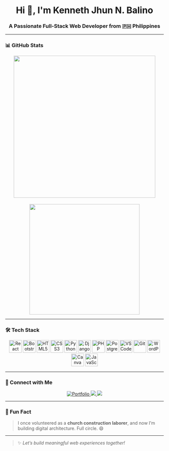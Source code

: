 <h1 align="center">Hi 👋, I'm Kenneth Jhun N. Balino</h1>
<h3 align="center">A Passionate Full-Stack Web Developer from 🇵🇭 Philippines</h3>

---

### 📊 GitHub Stats

<div align="center" style="display: flex; justify-content: center; gap: 20px; flex-wrap: wrap;">
  <img src="https://github-readme-stats.vercel.app/api?username=Kleinnnn1&show_icons=true&theme=radical" style="width: 450px;" />
  <img src="https://github-readme-stats.vercel.app/api/top-langs/?username=Kleinnnn1&layout=compact&theme=radical" style="width: 350px;" />
</div>



---

### 🛠️ Tech Stack

<p align="center">
  <!-- Frontend -->
  <img src="https://cdn.jsdelivr.net/gh/devicons/devicon/icons/react/react-original.svg" width="40" height="40" alt="React" />
  <img src="https://cdn.jsdelivr.net/gh/devicons/devicon/icons/bootstrap/bootstrap-original.svg" width="40" height="40" alt="Bootstrap" />
  <img src="https://cdn.jsdelivr.net/gh/devicons/devicon/icons/html5/html5-original.svg" width="40" height="40" alt="HTML5" />
  <img src="https://cdn.jsdelivr.net/gh/devicons/devicon/icons/css3/css3-original.svg" width="40" height="40" alt="CSS3" />

  <!-- Backend -->
  <img src="https://cdn.jsdelivr.net/gh/devicons/devicon/icons/python/python-original.svg" width="40" height="40" alt="Python" />
  <img src="https://cdn.jsdelivr.net/gh/devicons/devicon/icons/django/django-plain.svg" width="40" height="40" alt="Django" />
  <img src="https://cdn.jsdelivr.net/gh/devicons/devicon/icons/php/php-original.svg" width="40" height="40" alt="PHP" />

  <!-- Database -->
  <img src="https://cdn.jsdelivr.net/gh/devicons/devicon/icons/postgresql/postgresql-original.svg" width="40" height="40" alt="PostgreSQL" />

  <!-- Tools -->
  <img src="https://cdn.jsdelivr.net/gh/devicons/devicon/icons/vscode/vscode-original.svg" width="40" height="40" alt="VS Code" />
  <img src="https://cdn.jsdelivr.net/gh/devicons/devicon/icons/git/git-original.svg" width="40" height="40" alt="Git" />

  <!-- CMS & Design -->
  <img src="https://cdn.jsdelivr.net/gh/devicons/devicon/icons/wordpress/wordpress-plain.svg" width="40" height="40" alt="WordPress" />
  <img src="https://cdn.jsdelivr.net/gh/devicons/devicon/icons/canva/canva-original.svg" width="40" height="40" alt="Canva" />

  <!-- JS -->
  <img src="https://cdn.jsdelivr.net/gh/devicons/devicon/icons/javascript/javascript-original.svg" width="40" height="40" alt="JavaScript" />
</p>

---

### 🔗 Connect with Me

<p align="center">
  <a href="https://balino-kenn-portfolio.vercel.app" target="_blank">
    <img src="https://img.shields.io/badge/Portfolio-Visit-blueviolet?style=for-the-badge" alt="Portfolio" />
  </a>
  <a href="mailto:kennbalino@gmail.com">
    <img src="https://img.shields.io/badge/Gmail-kennbalino@gmail.com-D14836?style=for-the-badge&logo=gmail&logoColor=white" />
  </a>
  <a href="https://linkedin.com/in/kenneth-jhun-n-balino" target="_blank">
    <img src="https://img.shields.io/badge/LinkedIn-Kenneth_Balino-blue?style=for-the-badge&logo=linkedin" />
  </a>
</p>

---

### 💬 Fun Fact

> I once volunteered as a **church construction laborer**, and now I’m building digital architecture. Full circle. 😄

---

> ✨ *Let’s build meaningful web experiences together!*

